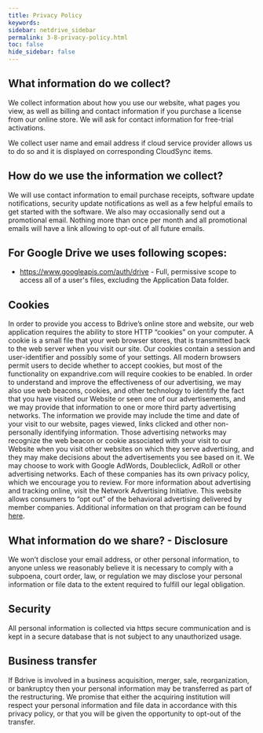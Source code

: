```yaml
---
title: Privacy Policy
keywords:
sidebar: netdrive_sidebar
permalink: 3-8-privacy-policy.html
toc: false
hide_sidebar: false
---
```


What information do we collect?
-------------------------------

We collect information about how you use our website, what pages you view, as well as billing and contact information if you purchase a license from our online store. We will ask for contact information for free-trial activations.

We collect user name and email address if cloud service provider allows us to do so and it is displayed on corresponding CloudSync items.

How do we use the information we collect?
-----------------------------------------

We will use contact information to email purchase receipts, software update notifications, security update notifications as well as a few helpful emails to get started with the software. We also may occasionally send out a promotional email. Nothing more than once per month and all promotional emails will have a link allowing to opt-out of all future emails.

For Google Drive we uses following scopes:
------------------------------------------

- https://www.googleapis.com/auth/drive - Full, permissive scope to access all of a user's files, excluding the Application Data folder.

Cookies
-------

In order to provide you access to Bdrive’s online store and website, our web application requires the ability to store HTTP “cookies” on your computer. A cookie is a small file that your web browser stores, that is transmitted back to the web server when you visit our site. Our cookies contain a session and user-identifier and possibly some of your settings. All modern browsers permit users to decide whether to accept cookies, but most of the functionality on expandrive.com will require cookies to be enabled. In order to understand and improve the effectiveness of our advertising, we may also use web beacons, cookies, and other technology to identify the fact that you have visited our Website or seen one of our advertisements, and we may provide that information to one or more third party advertising networks. The information we provide may include the time and date of your visit to our website, pages viewed, links clicked and other non-personally identifying information. Those advertising networks may recognize the web beacon or cookie associated with your visit to our Website when you visit other websites on which they serve advertising, and they may make decisions about the advertisements you see based on it. We may choose to work with Google AdWords, Doubleclick, AdRoll or other advertising networks. Each of these companies has its own privacy policy, which we encourage you to review. For more information about advertising and tracking online, visit the Network Advertising Initiative. This website allows consumers to “opt out” of the behavioral advertising delivered by member companies. Additional information on that program can be found [here](http://www.networkadvertising.org/choices/).

What information do we share? - Disclosure
------------------------------------------

We won’t disclose your email address, or other personal information, to anyone unless we reasonably believe it is necessary to comply with a subpoena, court order, law, or regulation we may disclose your personal information or file data to the extent required to fulfill our legal obligation.

Security
--------

All personal information is collected via https secure communication and is kept in a secure database that is not subject to any unauthorized usage.

Business transfer
-----------------

If Bdrive is involved in a business acquisition, merger, sale, reorganization, or bankruptcy then your personal information may be transferred as part of the restructuring. We promise that either the acquiring institution will respect your personal information and file data in accordance with this privacy policy, or that you will be given the opportunity to opt-out of the transfer.